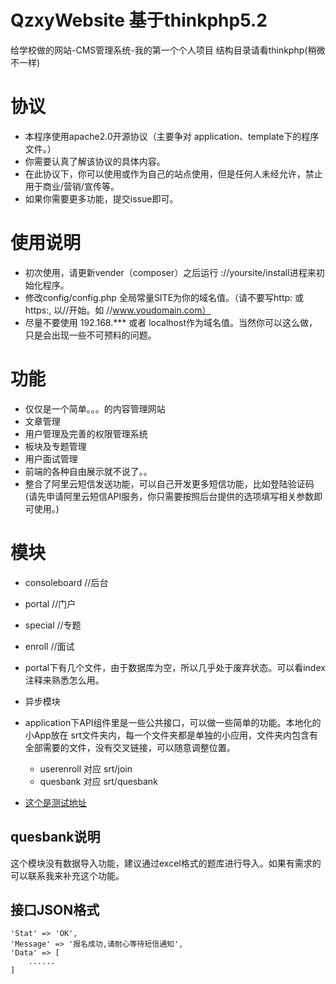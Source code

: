 # QzxyWebsite 基于thinkphp5.2
给学校做的网站-CMS管理系统-我的第一个个人项目
结构目录请看thinkphp(稍微不一样)

# 协议
* 本程序使用apache2.0开源协议（主要争对 application、template下的程序文件。）
* 你需要认真了解该协议的具体内容。
* 在此协议下，你可以使用或作为自己的站点使用，但是任何人未经允许，禁止用于商业/营销/宣传等。
* 如果你需要更多功能，提交issue即可。

# 使用说明
* 初次使用，请更新vender（composer）之后运行 ://yoursite/install进程来初始化程序。
* 修改config/config.php 全局常量SITE为你的域名值。（请不要写http: 或 https:,  以//开始。如 //www.youdomain.com）
 * 尽量不要使用 192.168.*** 或者 localhost作为域名值。当然你可以这么做，只是会出现一些不可预料的问题。

# 功能
* 仅仅是一个简单。。。的内容管理网站
* 文章管理
* 用户管理及完善的权限管理系统
* 板块及专题管理
* 用户面试管理
* 前端的各种自由展示就不说了。。
* 整合了阿里云短信发送功能，可以自己开发更多短信功能，比如登陆验证码(请先申请阿里云短信API服务，你只需要按照后台提供的选项填写相关参数即可使用。)

# 模块
* consoleboard //后台
* portal  //门户
* special  //专题
* enroll //面试
* portal下有几个文件，由于数据库为空，所以几乎处于废弃状态。可以看index注释来熟悉怎么用。

* 异步模块
* application下API组件里是一些公共接口，可以做一些简单的功能。本地化的小App放在 srt文件夹内，每一个文件夹都是单独的小应用，文件夹内包含有全部需要的文件，没有交叉链接，可以随意调整位置。
   * userenroll 对应 srt/join
   * quesbank 对应 srt/quesbank
* [这个是测试地址](http://qzxy.starsriver.club)

## quesbank说明
这个模块没有数据导入功能，建议通过excel格式的题库进行导入。如果有需求的可以联系我来补充这个功能。

## 接口JSON格式
	'Stat' => 'OK',
	'Message' => '报名成功,请耐心等待短信通知',
	'Data' => [
		......
	]